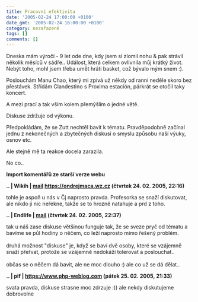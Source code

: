 ```yaml
---
title: Pracovní efektivita
date: '2005-02-24 17:00:00 +0100'
date_gmt: '2005-02-24 16:00:00 +0100'
category: nezařazené
tags: []
comments: []
---
```

<p>Dneska mám výročí - 9 let ode dne, kdy jsem si zlomil nohu &amp; pak strávil
několik měsíců v sádře.. Událost, která celkem ovlivnila můj krátký život.
Nebýt toho, mohl jsem třeba umět hráti basket, což bývalo mým snem :).</p>
<p>Poslouchám Manu Chao, který mi zpívá už někdy od ranní neděle skoro
bez přestávek. Střídám Clandestino s Proxima estación, párkrát se otočil
taky koncert.</p>
<p>A mezi prací a tak vším kolem přemýšlím o jedné větě.</p>
<p class="odsazeny">Diskuse zdržuje od výkonu.</p>
<p>Předpokládám, že se Zutt nechtěl bavit k tématu. Pravděpodobně začínal
jednu z nekonečných a zbytečných diskusí o smyslu způsobu naší výuky, osnov etc.</p>
<p>Ale stejně mě ta reakce docela zarazila.</p>
<p>No co..</p>
<div class="import-komentaru">
<p><strong>Import komentářů ze starší verze webu</strong></p>
<div class="comment">
<p style="font-weight:bold"><span class="compredmet">..</span> | <span class="comname">Wikih</span> |  <a href="mailto:ondrejmaca@centrum.cz">mail</a>  <a href="https://ondrejmaca.wz.cz">https://ondrejmaca.wz.cz</a> (čtvrtek&nbsp;24.&nbsp;02.&nbsp;2005,&nbsp;22:16)</p>
<p>tohle je aspoň u nás v Čj naprosto pravda. Profesorka se snaží diskutovat, ale nikdo ji nic neřekne, takže se to hrozně natahuje a prd z toho. </p>
</div>
<div class="comment">
<p style="font-weight:bold"><span class="compredmet">..</span> | <span class="comname">Endlife</span> |  <a href="mailto:jan.martinek@post.cz">mail</a> (čtvrtek&nbsp;24.&nbsp;02.&nbsp;2005,&nbsp;22:37)</p>
<p>tak u náš zase diskuse většinou funguje tak, že se sveze pryč od tématu a bavíme se půl hodiny o něčem, co leží naprosto mimo řešený problém. <br>  <br> druhá možnost &quot;diskuse&quot; je, když se baví dvě osoby, které se vzájemně snaží přeřvat, protože se vzájemně nedokáží tolerovat a poslouchat.. <br>  <br> občas se o něčem dá bavit, ale ne moc dlouho :) ale co už se dá dělat.. </p>
</div>
<div class="comment">
<p style="font-weight:bold"><span class="compredmet">..</span> | <span class="comname">pif</span> |  <a href="https://www.php-weblog.com">https://www.php-weblog.com</a> (pátek&nbsp;25.&nbsp;02.&nbsp;2005,&nbsp;21:33)</p>
<p>svata pravda, diskuse strasne moc zdrzuje :)) ale nekdy diskutujeme dobrovolne </p>
</div>
</div>
